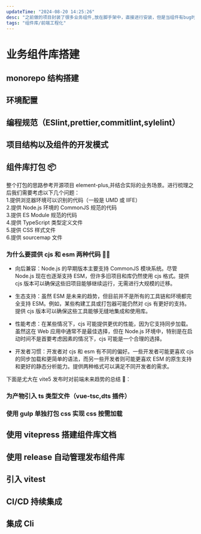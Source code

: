 ```yaml
---
updateTime: "2024-08-20 14:25:26"
desc: "之前做的项目封装了很多业务组件,放在脚手架中，直接进行安装，但是当组件有bug时，需要去每个项目的中组件源码都修改一遍，维护起来困难，所以打算做一个业务组件库，方便以后进行维护😊"
tags: "组件库/前端工程化"
---
```


# 业务组件库搭建

## monorepo 结构搭建

## 环境配置

## 编程规范（ESlint,prettier,commitlint,sylelint）

## 项目结构以及组件的开发模式

## 组件库打包 📦

整个打包的思路参考开源项目 element-plus,并结合实际的业务场景。进行梳理之后我们需要考虑以下几个问题：  
1.提供浏览器环境可以识别的代码（一般是 UMD 或 IIFE）  
2.提供 Node.js 环境的 CommonJS 规范的代码  
3.提供 ES Module 规范的代码  
4.提供 TypeScript 类型定义文件  
5.提供 CSS 样式文件  
6.提供 sourcemap 文件

### 为什么要提供 cjs 和 esm 两种代码 🏳️‍🌈

- 向后兼容：Node.js 的早期版本主要支持 CommonJS 模块系统。尽管 Node.js 现在也逐渐支持 ESM，但许多旧项目和库仍然使用 cjs 格式。提供 cjs 版本可以确保这些旧项目能够继续运行，无需进行大规模的迁移。

- 生态支持：虽然 ESM 是未来的趋势，但目前并不是所有的工具链和环境都完全支持 ESM。例如，某些构建工具或打包器可能仍然对 cjs 有更好的支持。提供 cjs 版本可以确保这些工具能够无缝地集成和使用库。

- 性能考虑：在某些情况下，cjs 可能提供更优的性能，因为它支持同步加载。虽然这在 Web 应用中通常不是最佳选择，但在 Node.js 环境中，特别是在启动时间不是首要考虑因素的情况下，cjs 可能是一个合理的选择。

- 开发者习惯：开发者对 cjs 和 esm 有不同的偏好。一些开发者可能更喜欢 cjs 的同步加载和更简单的语法，而另一些开发者则可能更喜欢 ESM 的原生支持和更好的静态分析能力。提供两种格式可以满足不同开发者的需求。

下面是尤大在 vite5 发布时对前端未来趋势的总结 🙌：

<!-- [!image]("../public/artworks/组件库打包1.png") -->

### 为产物引入 ts 类型文件（vue-tsc,dts 插件）

### 使用 gulp 单独打包 css 实现 css 按需加载

## 使用 vitepress 搭建组件库文档

## 使用 release 自动管理发布组件库

## 引入 vitest

## CI/CD 持续集成

## 集成 Cli
